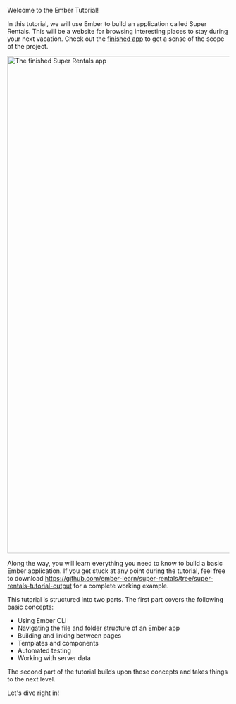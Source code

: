 <!-- Heads up! This is a generated file, do not edit directly. You can find the source at https://github.com/ember-learn/super-rentals-tutorial/blob/master/src/markdown/tutorial/part-1/index.md -->

Welcome to the Ember Tutorial!

In this tutorial, we will use Ember to build an application called Super Rentals. This will be a website for browsing interesting places to stay during your next vacation. Check out the [finished app](https://super-rentals-tutorial--ember-super-rentals.netlify.com) to get a sense of the scope of the project.

<img src="/images/tutorial/part-1/working-with-data/three-properties@2x.png" alt="The finished Super Rentals app" width="1024" height="1129">

Along the way, you will learn everything you need to know to build a basic Ember application. If you get stuck at any point during the tutorial, feel free to download <https://github.com/ember-learn/super-rentals/tree/super-rentals-tutorial-output> for a complete working example.

This tutorial is structured into two parts. The first part covers the following basic concepts:

- Using Ember CLI
- Navigating the file and folder structure of an Ember app
- Building and linking between pages
- Templates and components
- Automated testing
- Working with server data

The second part of the tutorial builds upon these concepts and takes things to the next level.

Let's dive right in!

